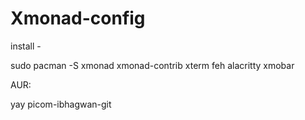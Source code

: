 # Xmonad-config

install - 

sudo pacman -S xmonad xmonad-contrib xterm feh alacritty xmobar


AUR:

yay picom-ibhagwan-git
